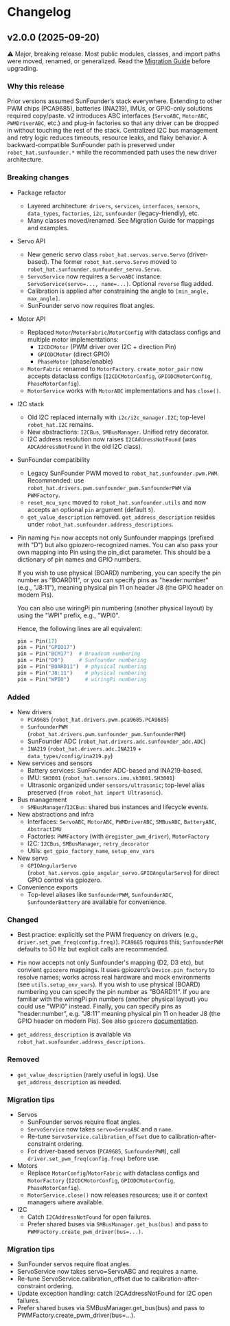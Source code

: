 # Changelog

## v2.0.0 (2025-09-20)

⚠️ Major, breaking release. Most public modules, classes, and import paths were moved, renamed, or generalized. Read the [Migration Guide](./docs/migration_guide_v2.md) before upgrading.

### Why this release

Prior versions assumed SunFounder’s stack everywhere. Extending to other PWM chips (PCA9685), batteries (INA219), IMUs, or GPIO-only solutions required copy/paste.
v2 introduces ABC interfaces (`ServoABC`, `MotorABC`, `PWMDriverABC`, etc.) and plug-in factories so that any driver can be dropped in without touching the rest of the stack.
Centralized I2C bus management and retry logic reduces timeouts, resource leaks, and flaky behavior.
A backward-compatible SunFounder path is preserved under `robot_hat.sunfounder.*` while the recommended path uses the new driver architecture.

### Breaking changes

- Package refactor
  - Layered architecture: `drivers`, `services`, `interfaces`, `sensors`, `data_types`, `factories`, `i2c`, `sunfounder` (legacy-friendly), etc.
  - Many classes moved/renamed. See Migration Guide for mappings and examples.
- Servo API
  - New generic servo class `robot_hat.servos.servo.Servo` (driver-based). The former `robot_hat.servo.Servo` moved to `robot_hat.sunfounder.sunfounder_servo.Servo`.
  - `ServoService` now requires a `ServoABC` instance: `ServoService(servo=..., name=...)`. Optional `reverse` flag added.
  - Calibration is applied after constraining the angle to `[min_angle, max_angle]`.
  - SunFounder servo now requires float angles.
- Motor API
  - Replaced `Motor`/`MotorFabric`/`MotorConfig` with dataclass configs and multiple motor implementations:
    - `I2CDCMotor` (PWM driver over I2C + direction Pin)
    - `GPIODCMotor` (direct GPIO)
    - `PhaseMotor` (phase/enable)
  - `MotorFabric` renamed to `MotorFactory`. `create_motor_pair` now accepts dataclass configs (`I2CDCMotorConfig`, `GPIODCMotorConfig`, `PhaseMotorConfig`).
  - `MotorService` works with `MotorABC` implementations and has `close()`.
- I2C stack
  - Old I2C replaced internally with `i2c/i2c_manager.I2C`; top-level `robot_hat.I2C` remains.
  - New abstractions: `I2CBus`, `SMBusManager`. Unified retry decorator.
  - I2C address resolution now raises `I2CAddressNotFound` (was `ADCAddressNotFound` in the old I2C class).
- SunFounder compatibility
  - Legacy SunFounder PWM moved to `robot_hat.sunfounder.pwm.PWM`. Recommended: use `robot_hat.drivers.pwm.sunfounder_pwm.SunfounderPWM` via `PWMFactory`.
  - `reset_mcu_sync` moved to `robot_hat.sunfounder.utils` and now accepts an optional `pin` argument (default `5`).
  - `get_value_description` removed. `get_address_description` resides under `robot_hat.sunfounder.address_descriptions`.
- Pin naming
  `Pin` now accepts not only Sunfounder mappings (prefixed with "D") but also gpiozero-recognized names. You can also pass your own mapping into Pin using the pin_dict parameter. This should be a dictionary of pin names and GPIO numbers.

  If you wish to use physical (BOARD) numbering, you can specify the pin number as "BOARD11", or you can specify pins as "header:number" (e.g., "J8:11"), meaning physical pin 11 on header J8 (the GPIO header on modern Pis).

  You can also use wiringPi pin numbering (another physical layout) by using the "WPI" prefix, e.g., "WPI0".

  Hence, the following lines are all equivalent:

  ```python
  pin = Pin(17)
  pin = Pin("GPIO17")
  pin = Pin("BCM17")  # Broadcom numbering
  pin = Pin("D0")     # Sunfounder numbering
  pin = Pin("BOARD11")  # physical numbering
  pin = Pin("J8:11")    # physical numbering
  pin = Pin("WPI0")     # wiringPi numbering
  ```

### Added

- New drivers
  - `PCA9685` (`robot_hat.drivers.pwm.pca9685.PCA9685`)
  - `SunfounderPWM` (`robot_hat.drivers.pwm.sunfounder_pwm.SunfounderPWM`)
  - SunFounder ADC (`robot_hat.drivers.adc.sunfounder_adc.ADC`)
  - `INA219` (`robot_hat.drivers.adc.INA219` + `data_types/config/ina219.py`)
- New services and sensors
  - Battery services: SunFounder ADC-based and INA219-based.
  - IMU: `SH3001` (`robot_hat.sensors.imu.sh3001.SH3001`)
  - Ultrasonic organized under `sensors/ultrasonic`; top-level alias preserved (`from robot_hat import Ultrasonic`).
- Bus management
  - `SMBusManager`/`I2CBus`: shared bus instances and lifecycle events.
- New abstractions and infra
  - Interfaces: `ServoABC`, `MotorABC`, `PWMDriverABC`, `SMBusABC`, `BatteryABC`, `AbstractIMU`
  - Factories: `PWMFactory` (with `@register_pwm_driver`), `MotorFactory`
  - I2C: `I2CBus`, `SMBusManager`, `retry_decorator`
  - Utils: `get_gpio_factory_name`, `setup_env_vars`
- New servo
  - `GPIOAngularServo` (`robot_hat.servos.gpio_angular_servo.GPIOAngularServo`) for direct GPIO control via gpiozero.
- Convenience exports
  - Top-level aliases like `SunfounderPWM`, `SunfounderADC`, `SunfounderBattery` are available for convenience.

### Changed

- Best practice: explicitly set the PWM frequency on drivers (e.g., `driver.set_pwm_freq(config.freq)`). `PCA9685` requires this; `SunfounderPWM` defaults to 50 Hz but explicit calls are recommended.
- `Pin` now accepts not only Sunfounder's mapping (D2, D3 etc), but convient `gpiozero` mappings. It uses gpiozero’s `Device.pin_factory` to resolve names; works across real hardware and mock environments (see `utils.setup_env_vars`). If you wish to use physical (BOARD) numbering you can specify the pin number as "BOARD11”. If you are familiar with the wiringPi pin numbers (another physical layout) you could use "WPI0” instead. Finally, you can specify pins as "header:number”, e.g. "J8:11” meaning physical pin 11 on header J8 (the GPIO header on modern Pis). See also `gpiozero` [documentation](https://gpiozero.readthedocs.io/en/stable/recipes.html#pin-numbering).

- `get_address_description` is available via `robot_hat.sunfounder.address_descriptions`.

### Removed

- `get_value_description` (rarely useful in logs). Use `get_address_description` as needed.

### Migration tips

- Servos
  - SunFounder servos require float angles.
  - `ServoService` now takes `servo=ServoABC` and a `name`.
  - Re-tune `ServoService.calibration_offset` due to calibration-after-constraint ordering.
  - For driver-based servos (`PCA9685`, `SunfounderPWM`), call `driver.set_pwm_freq(config.freq)` before use.
- Motors
  - Replace `MotorConfig`/`MotorFabric` with dataclass configs and `MotorFactory` (`I2CDCMotorConfig`, `GPIODCMotorConfig`, `PhaseMotorConfig`).
  - `MotorService.close()` now releases resources; use it or context managers where available.
- I2C
  - Catch `I2CAddressNotFound` for open failures.
  - Prefer shared buses via `SMBusManager.get_bus(bus)` and pass to `PWMFactory.create_pwm_driver(bus=...)`.

### Migration tips

- SunFounder servos require float angles.
- ServoService now takes servo=ServoABC and requires a name.
- Re-tune ServoService.calibration_offset due to calibration-after-constraint ordering.
- Update exception handling: catch I2CAddressNotFound for I2C open failures.
- Prefer shared buses via SMBusManager.get_bus(bus) and pass to PWMFactory.create_pwm_driver(bus=...).
